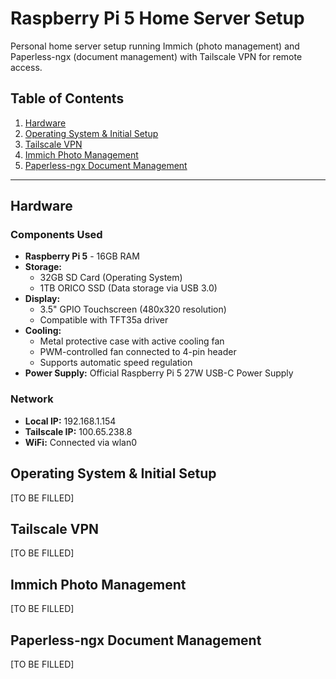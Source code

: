 # Raspberry Pi 5 Home Server Setup

Personal home server setup running Immich (photo management) and Paperless-ngx (document management) with Tailscale VPN for remote access.

## Table of Contents

1. [Hardware](#hardware)
2. [Operating System & Initial Setup](#operating-system--initial-setup)
3. [Tailscale VPN](#tailscale-vpn)
4. [Immich Photo Management](#immich-photo-management)
5. [Paperless-ngx Document Management](#paperless-ngx-document-management)

---

## Hardware

### Components Used

- **Raspberry Pi 5** - 16GB RAM
- **Storage:**
  - 32GB SD Card (Operating System)
  - 1TB ORICO SSD (Data storage via USB 3.0)
- **Display:**
  - 3.5" GPIO Touchscreen (480x320 resolution)
  - Compatible with TFT35a driver
- **Cooling:**
  - Metal protective case with active cooling fan
  - PWM-controlled fan connected to 4-pin header
  - Supports automatic speed regulation
- **Power Supply:** Official Raspberry Pi 5 27W USB-C Power Supply

### Network
- **Local IP:** 192.168.1.154
- **Tailscale IP:** 100.65.238.8
- **WiFi:** Connected via wlan0

## Operating System & Initial Setup

[TO BE FILLED]

## Tailscale VPN

[TO BE FILLED]

## Immich Photo Management

[TO BE FILLED]

## Paperless-ngx Document Management

[TO BE FILLED]

